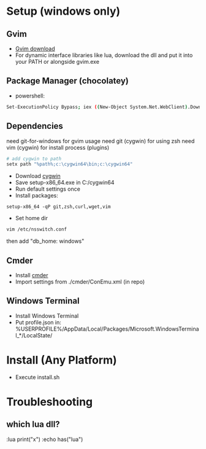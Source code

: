 # Setup (windows only)

## Gvim
- [Gvim download](https://github.com/vim/vim-win32-installer)
- For dynamic interface libraries like lua, download the dll and put it into your PATH or alongside gvim.exe

## Package Manager (chocolatey)
- powershell:

```bash
Set-ExecutionPolicy Bypass; iex ((New-Object System.Net.WebClient).DownloadString('https://chocolatey.org/install.ps1'))
```

## Dependencies

need git-for-windows for gvim usage
need git (cygwin) for using zsh
need vim (cygwin) for install process (plugins)


```bash
# add cygwin to path
setx path "%path%;c:\cygwin64\bin;c:\cygwin64"
```

- Download [cygwin](https://www.cygwin.com/)
- Save setup-x86_64.exe in C:/cygwin64
- Run default settings once
- Install packages:
```
setup-x86_64 -qP git,zsh,curl,wget,vim
```

- Set home dir
```bash
vim /etc/nsswitch.conf
```
then add "db_home: windows"

## Cmder

- Install [cmder](https://github.com/cmderdev/cmder/releases)
- Import settings from ./cmder/ConEmu.xml (in repo)

## Windows Terminal

- Install Windows Terminal
- Put profile.json in:
  %USERPROFILE%/AppData/Local/Packages/Microsoft.WindowsTerminal_*/LocalState/

# Install (Any Platform)

* Execute install.sh

# Troubleshooting
## which lua dll?
:lua print("x")
:echo has("lua")
